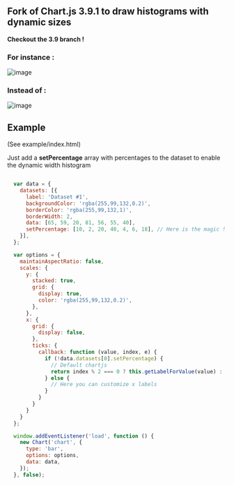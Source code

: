 
## Fork of Chart.js 3.9.1 to draw histograms with dynamic sizes

**Checkout the 3.9 branch !**

### For instance : 
![image](https://user-images.githubusercontent.com/13203455/196981598-a880ea66-9ef6-4064-8a2a-45e4b255ccef.png)

### Instead of :
![image](https://user-images.githubusercontent.com/13203455/196995554-8afad4b6-56c6-4257-a265-e1ca289eba8a.png)


## Example
(See example/index.html)

Just add a **setPercentage** array with percentages to the dataset to enable the dynamic width histogram

```js

  var data = {
    datasets: [{
      label: 'Dataset #1',
      backgroundColor: 'rgba(255,99,132,0.2)',
      borderColor: 'rgba(255,99,132,1)',
      borderWidth: 2,
      data: [65, 59, 20, 81, 56, 55, 40],
      setPercentage: [10, 2, 20, 40, 4, 6, 18], // Here is the magic !!
    }],
  };

  var options = {
    maintainAspectRatio: false,
    scales: {
      y: {
        stacked: true,
        grid: {
          display: true,
          color: 'rgba(255,99,132,0.2)',
        },
      },
      x: {
        grid: {
          display: false,
        },
        ticks: {
          callback: function (value, index, e) {
            if (!data.datasets[0].setPercentage) {
              // Default chartjs
              return index % 2 === 0 ? this.getLabelForValue(value) : '';
            } else {
              // Here you can customize x labels
            }
          }
        }
      }
    }
  };

  window.addEventListener('load', function () {
    new Chart('chart', {
      type: 'bar',
      options: options,
      data: data,
    });
  }, false);
  
```
